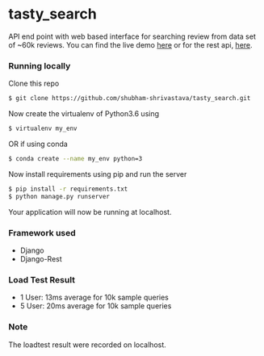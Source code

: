 # tasty_search
API end point with web based interface for searching review from data set of ~60k reviews. You can find the live demo [here](http://13.59.179.70) or for the rest api, [here](http://13.59.179.70/api).

### Running locally

Clone this repo
```sh
$ git clone https://github.com/shubham-shrivastava/tasty_search.git
```
Now create the virtualenv of Python3.6 using
```sh
$ virtualenv my_env
```
OR if using conda
```sh
$ conda create --name my_env python=3
```
Now install requirements using pip and run the server

```sh
$ pip install -r requirements.txt
$ python manage.py runserver
```
Your application will now be running at localhost. 

### Framework used
* Django
* Django-Rest

### Load Test Result
* 1 User: 13ms average for 10k sample queries
* 5 User: 20ms average for 10k sample queries

### Note
The loadtest result were recorded on localhost.